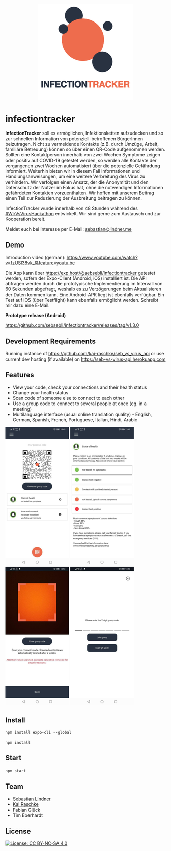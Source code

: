 <p align="center">
  <img width="300" height="300" src="https://github.com/sebsebli/infectiontracker/blob/master/logo_mit_text.png">
</p>

# infectiontracker
**InfectionTracker** soll es ermöglichen, Infektionsketten aufzudecken und so zur schnellen Information von potenziell-betroffenen BürgerInnen beizutragen. Nicht zu vermeidende Kontakte (z.B. durch Umzüge, Arbeit, familiäre Betreuung) können so über einen QR-Code aufgenommen werden. Sollten eine Kontaktperson innerhalb von zwei Wochen Symptome zeigen oder positiv auf COVID-19 getestet werden, so werden alle Kontakte der vergangenen zwei Wochen automatisiert über die potenzielle Gefährdung informiert. Weiterhin bieten wir in diesem Fall Informationen und Handlungsanweisungen, um eine weitere Verbreitung des Virus zu verhindern. Wir verfolgen einen Ansatz, der die Anonymität und den Datenschutz der Nutzer im Fokus hat, ohne die notwendigen Informationen gefährdeten Kontakten vorzuenthalten. Wir hoffen mit unserem Beitrag einen Teil zur Reduzierung der Ausbreitung beitragen zu können.

InfectionTracker wurde innerhalb von 48 Stunden während des [#WirVsVirusHackathon](https://wirvsvirushackathon.org/ "WirVsVirusHacka thon") entwickelt. 
Wir sind gerne zum Austausch und zur Kooperation bereit. 

Meldet euch bei Interesse per E-Mail: [sebastian@lindner.me](mailto:sebastin@lindner.me "sebastin@lindner.me")

## Demo

Introduction video (german): https://www.youtube.com/watch?v=fzUSl38vk_I&feature=youtu.be

Die App kann über https://exp.host/@sebsebli/infectiontracker getestet werden, sofern der Expo-Client (Android, iOS) installiert ist. Die API abfragen werden durch die prototypische Implementierung im Intervall von 60 Sekunden abgefragt, weshalb es zu Verzögerungen beim Aktualisieren der Daten kommen kann. Eine Android-APK liegt ist ebenfalls verfügbar. Ein Test auf iOS (über Testflight) kann ebenfalls ermöglicht werden. Schreibt mir dazu eine E-Mail.

**Prototype release (Android)**

https://github.com/sebsebli/infectiontracker/releases/tag/v1.3.0

## Development Requirements

Running instance of https://github.com/kai-raschke/seb_vs_virus_api or use current dev hosting (if available) on https://seb-vs-virus-api.herokuapp.com

## Features

- View your code, check your connections and their health status
- Change your health status
- Scan code of someone else to connect to each other
- Use a group code to connect to several people at once (eg. in a meeting)
- Multilanguage interface (usual online translation quality) - English, German, Spanish, French, Portuguese, Italian, Hindi, Arabic

<a href="https://raw.githubusercontent.com/sebsebli/infectiontracker/master/docs/screen-01.jpg"><img src="https://raw.githubusercontent.com/sebsebli/infectiontracker/master/docs/screen-01.jpg" width="200"/></a>
<a href="https://raw.githubusercontent.com/sebsebli/infectiontracker/master/docs/screen-02.jpg"><img src="https://raw.githubusercontent.com/sebsebli/infectiontracker/master/docs/screen-02.jpg" width="200"/></a>
<a href="https://raw.githubusercontent.com/sebsebli/infectiontracker/master/docs/screen-03.jpg"><img src="https://raw.githubusercontent.com/sebsebli/infectiontracker/master/docs/screen-03.jpg" width="200"/></a>
<a href="https://raw.githubusercontent.com/sebsebli/infectiontracker/master/docs/screen-04.jpg"><img src="https://raw.githubusercontent.com/sebsebli/infectiontracker/master/docs/screen-04.jpg" width="200"/></a>

## Install

``` npm install expo-cli --global ```

``` npm install ```

## Start

``` npm start ```
## Team
* [Sebastian Lindner](https://lindner.me/ "Sebastian Lindner") 
* [Kai Raschke]( https://github.com/kai-raschke/ "Kai Raschke") 
* Fabian Glück
* Tim Eberhardt

## License
[![License: CC BY-NC-SA 4.0](https://licensebuttons.net/l/by-nc-sa/4.0/80x15.png)](https://creativecommons.org/licenses/by-nc-sa/4.0/)
